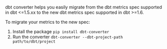 dbt converter helps you easily migrate from the dbt metrics spec supported in dbt <=1.5.xx to the new dbt metrics spec supported in dbt >=1.6. 

To migrate your metrics to the new spec:
1. Install the package `pip install dbt-converter`
2. Run the converter `dbt-converter --dbt-project-path path/to/dbt/project`